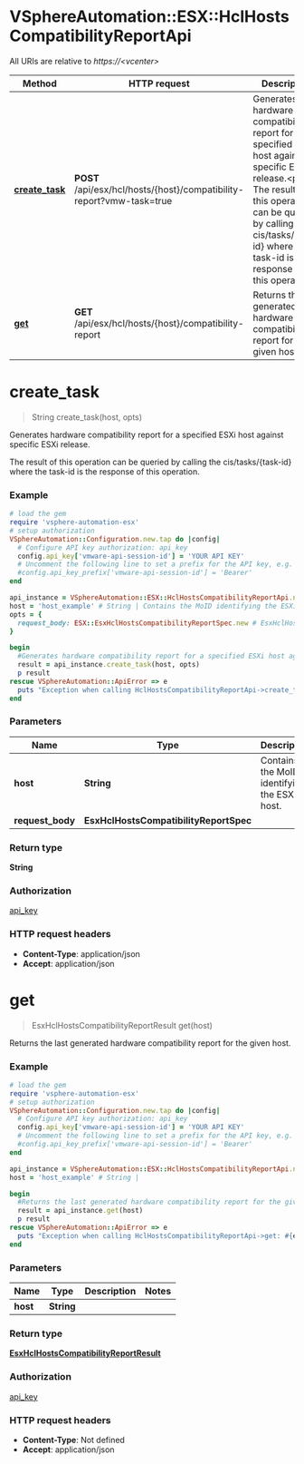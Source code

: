 # VSphereAutomation::ESX::HclHostsCompatibilityReportApi

All URIs are relative to *https://&lt;vcenter&gt;*

Method | HTTP request | Description
------------- | ------------- | -------------
[**create_task**](HclHostsCompatibilityReportApi.md#create_task) | **POST** /api/esx/hcl/hosts/{host}/compatibility-report?vmw-task&#x3D;true | Generates hardware compatibility report for a specified ESXi host against specific ESXi release.&lt;p&gt; The result of this operation can be queried by calling the cis/tasks/{task-id} where the task-id is the response of this operation.
[**get**](HclHostsCompatibilityReportApi.md#get) | **GET** /api/esx/hcl/hosts/{host}/compatibility-report | Returns the last generated hardware compatibility report for the given host.


# **create_task**
> String create_task(host, opts)

Generates hardware compatibility report for a specified ESXi host against specific ESXi release.<p> The result of this operation can be queried by calling the cis/tasks/{task-id} where the task-id is the response of this operation.

### Example
```ruby
# load the gem
require 'vsphere-automation-esx'
# setup authorization
VSphereAutomation::Configuration.new.tap do |config|
  # Configure API key authorization: api_key
  config.api_key['vmware-api-session-id'] = 'YOUR API KEY'
  # Uncomment the following line to set a prefix for the API key, e.g. 'Bearer' (defaults to nil)
  #config.api_key_prefix['vmware-api-session-id'] = 'Bearer'
end

api_instance = VSphereAutomation::ESX::HclHostsCompatibilityReportApi.new
host = 'host_example' # String | Contains the MoID identifying the ESXi host.
opts = {
  request_body: ESX::EsxHclHostsCompatibilityReportSpec.new # EsxHclHostsCompatibilityReportSpec | 
}

begin
  #Generates hardware compatibility report for a specified ESXi host against specific ESXi release.<p> The result of this operation can be queried by calling the cis/tasks/{task-id} where the task-id is the response of this operation.
  result = api_instance.create_task(host, opts)
  p result
rescue VSphereAutomation::ApiError => e
  puts "Exception when calling HclHostsCompatibilityReportApi->create_task: #{e}"
end
```

### Parameters

Name | Type | Description  | Notes
------------- | ------------- | ------------- | -------------
 **host** | **String**| Contains the MoID identifying the ESXi host. | 
 **request_body** | **EsxHclHostsCompatibilityReportSpec**|  | [optional] 

### Return type

**String**

### Authorization

[api_key](../README.md#api_key)

### HTTP request headers

 - **Content-Type**: application/json
 - **Accept**: application/json



# **get**
> EsxHclHostsCompatibilityReportResult get(host)

Returns the last generated hardware compatibility report for the given host.

### Example
```ruby
# load the gem
require 'vsphere-automation-esx'
# setup authorization
VSphereAutomation::Configuration.new.tap do |config|
  # Configure API key authorization: api_key
  config.api_key['vmware-api-session-id'] = 'YOUR API KEY'
  # Uncomment the following line to set a prefix for the API key, e.g. 'Bearer' (defaults to nil)
  #config.api_key_prefix['vmware-api-session-id'] = 'Bearer'
end

api_instance = VSphereAutomation::ESX::HclHostsCompatibilityReportApi.new
host = 'host_example' # String | 

begin
  #Returns the last generated hardware compatibility report for the given host.
  result = api_instance.get(host)
  p result
rescue VSphereAutomation::ApiError => e
  puts "Exception when calling HclHostsCompatibilityReportApi->get: #{e}"
end
```

### Parameters

Name | Type | Description  | Notes
------------- | ------------- | ------------- | -------------
 **host** | **String**|  | 

### Return type

[**EsxHclHostsCompatibilityReportResult**](EsxHclHostsCompatibilityReportResult.md)

### Authorization

[api_key](../README.md#api_key)

### HTTP request headers

 - **Content-Type**: Not defined
 - **Accept**: application/json



